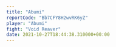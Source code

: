 ```yaml
---
title: "Abumi"
reportCode: "Bb7CFY8H2wvRK6yZ"
player: "Abumi"
fight: "Void Reaver"
date: 2021-10-27T18:44:38.310000+00:00
---
```

